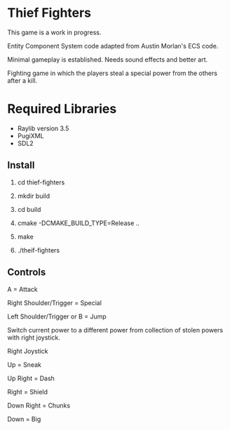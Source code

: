# Thief Fighters

This game is a work in progress. 

Entity Component System code adapted from Austin Morlan's ECS code.

Minimal gameplay is established. Needs sound effects and better art.

Fighting game in which the players steal a special power from the others after a kill.

# Required Libraries

- Raylib version 3.5
- PugiXML
- SDL2

## Install

1. cd thief-fighters

2. mkdir build

3. cd build

4. cmake -DCMAKE_BUILD_TYPE=Release ..

5. make

6. ./theif-fighters

## Controls

A = Attack


Right Shoulder/Trigger = Special


Left Shoulder/Trigger or B = Jump


Switch current power to a different power from collection of stolen powers with right joystick.

Right Joystick


Up = Sneak


Up Right = Dash


Right = Shield


Down Right = Chunks


Down = Big
